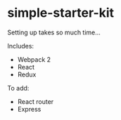 # simple-starter-kit
Setting up takes so much time...

Includes:
- Webpack 2
- React
- Redux

To add:
- React router
- Express
